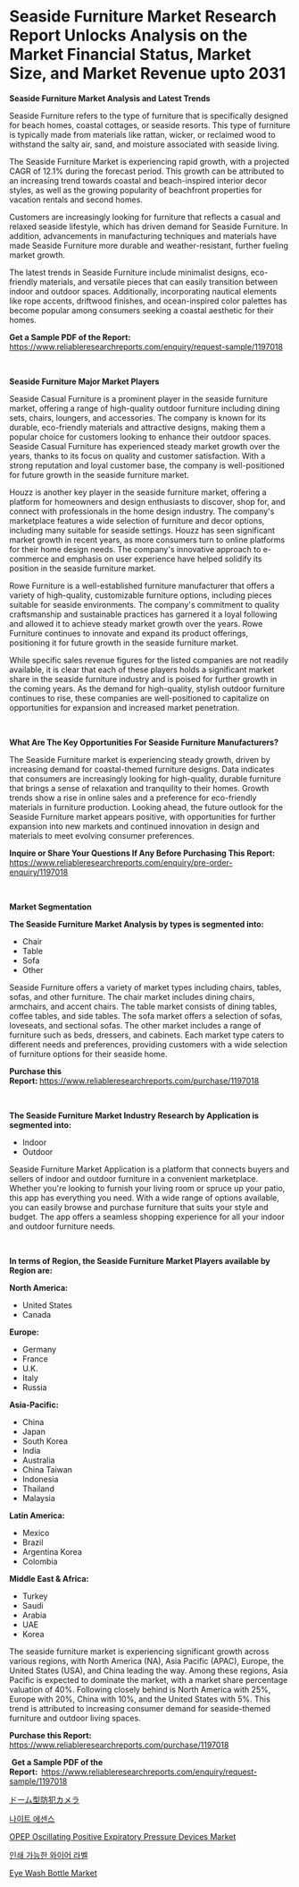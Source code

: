 <p><h1>Seaside Furniture Market Research Report Unlocks Analysis on the Market Financial Status, Market Size, and Market Revenue upto 2031</h1></p><p><strong>Seaside Furniture Market Analysis and Latest Trends</strong></p>
<p><p>Seaside Furniture refers to the type of furniture that is specifically designed for beach homes, coastal cottages, or seaside resorts. This type of furniture is typically made from materials like rattan, wicker, or reclaimed wood to withstand the salty air, sand, and moisture associated with seaside living.</p><p>The Seaside Furniture Market is experiencing rapid growth, with a projected CAGR of 12.1% during the forecast period. This growth can be attributed to an increasing trend towards coastal and beach-inspired interior decor styles, as well as the growing popularity of beachfront properties for vacation rentals and second homes.</p><p>Customers are increasingly looking for furniture that reflects a casual and relaxed seaside lifestyle, which has driven demand for Seaside Furniture. In addition, advancements in manufacturing techniques and materials have made Seaside Furniture more durable and weather-resistant, further fueling market growth.</p><p>The latest trends in Seaside Furniture include minimalist designs, eco-friendly materials, and versatile pieces that can easily transition between indoor and outdoor spaces. Additionally, incorporating nautical elements like rope accents, driftwood finishes, and ocean-inspired color palettes has become popular among consumers seeking a coastal aesthetic for their homes.</p></p>
<p><strong>Get a Sample PDF of the Report:&nbsp;</strong> <a href="https://www.reliableresearchreports.com/enquiry/request-sample/1197018">https://www.reliableresearchreports.com/enquiry/request-sample/1197018</a></p>
<p>&nbsp;</p>
<p><strong>Seaside Furniture Major Market Players</strong></p>
<p><p>Seaside Casual Furniture is a prominent player in the seaside furniture market, offering a range of high-quality outdoor furniture including dining sets, chairs, loungers, and accessories. The company is known for its durable, eco-friendly materials and attractive designs, making them a popular choice for customers looking to enhance their outdoor spaces. Seaside Casual Furniture has experienced steady market growth over the years, thanks to its focus on quality and customer satisfaction. With a strong reputation and loyal customer base, the company is well-positioned for future growth in the seaside furniture market.</p><p>Houzz is another key player in the seaside furniture market, offering a platform for homeowners and design enthusiasts to discover, shop for, and connect with professionals in the home design industry. The company's marketplace features a wide selection of furniture and decor options, including many suitable for seaside settings. Houzz has seen significant market growth in recent years, as more consumers turn to online platforms for their home design needs. The company's innovative approach to e-commerce and emphasis on user experience have helped solidify its position in the seaside furniture market.</p><p>Rowe Furniture is a well-established furniture manufacturer that offers a variety of high-quality, customizable furniture options, including pieces suitable for seaside environments. The company's commitment to quality craftsmanship and sustainable practices has garnered it a loyal following and allowed it to achieve steady market growth over the years. Rowe Furniture continues to innovate and expand its product offerings, positioning it for future growth in the seaside furniture market.</p><p>While specific sales revenue figures for the listed companies are not readily available, it is clear that each of these players holds a significant market share in the seaside furniture industry and is poised for further growth in the coming years. As the demand for high-quality, stylish outdoor furniture continues to rise, these companies are well-positioned to capitalize on opportunities for expansion and increased market penetration.</p></p>
<p>&nbsp;</p>
<p><strong>What Are The Key Opportunities For Seaside Furniture Manufacturers?</strong></p>
<p><p>The Seaside Furniture market is experiencing steady growth, driven by increasing demand for coastal-themed furniture designs. Data indicates that consumers are increasingly looking for high-quality, durable furniture that brings a sense of relaxation and tranquility to their homes. Growth trends show a rise in online sales and a preference for eco-friendly materials in furniture production. Looking ahead, the future outlook for the Seaside Furniture market appears positive, with opportunities for further expansion into new markets and continued innovation in design and materials to meet evolving consumer preferences.</p></p>
<p><strong>Inquire or Share Your Questions If Any Before Purchasing This Report:</strong> <a href="https://www.reliableresearchreports.com/enquiry/pre-order-enquiry/1197018">https://www.reliableresearchreports.com/enquiry/pre-order-enquiry/1197018</a></p>
<p>&nbsp;</p>
<p><strong>Market Segmentation</strong></p>
<p><strong>The Seaside Furniture Market Analysis by types is segmented into:</strong></p>
<p><ul><li>Chair</li><li>Table</li><li>Sofa</li><li>Other</li></ul></p>
<p><p>Seaside Furniture offers a variety of market types including chairs, tables, sofas, and other furniture. The chair market includes dining chairs, armchairs, and accent chairs. The table market consists of dining tables, coffee tables, and side tables. The sofa market offers a selection of sofas, loveseats, and sectional sofas. The other market includes a range of furniture such as beds, dressers, and cabinets. Each market type caters to different needs and preferences, providing customers with a wide selection of furniture options for their seaside home.</p></p>
<p><strong>Purchase this Report:&nbsp;</strong><a href="https://www.reliableresearchreports.com/purchase/1197018">https://www.reliableresearchreports.com/purchase/1197018</a></p>
<p>&nbsp;</p>
<p><strong>The Seaside Furniture Market Industry Research by Application is segmented into:</strong></p>
<p><ul><li>Indoor</li><li>Outdoor</li></ul></p>
<p><p>Seaside Furniture Market Application is a platform that connects buyers and sellers of indoor and outdoor furniture in a convenient marketplace. Whether you're looking to furnish your living room or spruce up your patio, this app has everything you need. With a wide range of options available, you can easily browse and purchase furniture that suits your style and budget. The app offers a seamless shopping experience for all your indoor and outdoor furniture needs.</p></p>
<p>&nbsp;</p>
<p><strong>In terms of Region, the Seaside Furniture Market Players available by Region are:</strong></p>
<p>
    <p> <strong> North America: </strong>
        <ul>
            <li>United States</li>
            <li>Canada</li>
        </ul>
        </p> 
    <p> <strong> Europe: </strong>
        <ul>
            <li>Germany</li>
            <li>France</li>
            <li>U.K.</li>
            <li>Italy</li>
            <li>Russia</li>
        </ul>
        </p> 
    <p> <strong> Asia-Pacific: </strong>
        <ul>
            <li>China</li>
            <li>Japan</li>
            <li>South Korea</li>
            <li>India</li>
            <li>Australia</li>
            <li>China Taiwan</li>
            <li>Indonesia</li>
            <li>Thailand</li>
            <li>Malaysia</li>
        </ul>
        </p> 
    <p> <strong> Latin America: </strong>
        <ul>
            <li>Mexico</li>
            <li>Brazil</li>
            <li>Argentina Korea</li>
            <li>Colombia</li>
        </ul>
        </p> 
    <p> <strong> Middle East & Africa: </strong>
        <ul>
            <li>Turkey</li>
            <li>Saudi</li>
            <li>Arabia</li>
            <li>UAE</li>
            <li>Korea</li>
        </ul>
    </p>
    </p>
<p><p>The seaside furniture market is experiencing significant growth across various regions, with North America (NA), Asia Pacific (APAC), Europe, the United States (USA), and China leading the way. Among these regions, Asia Pacific is expected to dominate the market, with a market share percentage valuation of 40%. Following closely behind is North America with 25%, Europe with 20%, China with 10%, and the United States with 5%. This trend is attributed to increasing consumer demand for seaside-themed furniture and outdoor living spaces.</p></p>
<p><strong>Purchase this Report: </strong><a href="https://www.reliableresearchreports.com/purchase/1197018">https://www.reliableresearchreports.com/purchase/1197018</a></p>
<p>&nbsp;<strong>Get a Sample PDF of the Report:&nbsp;&nbsp;</strong><a href="https://www.reliableresearchreports.com/enquiry/request-sample/1197018">https://www.reliableresearchreports.com/enquiry/request-sample/1197018</a></p>
<p><strong></strong></p>
<p><p><a href="https://medium.com/@lindakreitz2023/%E3%83%89%E3%83%BC%E3%83%A0%E3%82%BB%E3%82%AD%E3%83%A5%E3%83%AA%E3%83%86%E3%82%A3%E3%82%AB%E3%83%A1%E3%83%A9%E5%B8%82%E5%A0%B4%E3%81%AE%E6%B4%9E%E5%AF%9F-%E5%B8%82%E5%A0%B4%E5%8B%95%E5%90%91-%E6%88%90%E9%95%B7-2024%E5%B9%B4%E3%81%8B%E3%82%892031%E5%B9%B4%E3%81%BE%E3%81%A7%E3%81%AE%E4%BA%88%E6%B8%AC-b3d8cce3e2c0">ドーム型防犯カメラ</a></p><p><a href="https://medium.com/@costelcaramitru2022/%EB%B0%A4-%EA%B8%B0%EC%9A%B4-%EC%8B%9C%EC%9E%A5-%EA%B7%9C%EB%AA%A8-%EB%B0%8F-%EC%8B%9C%EC%9E%A5-%EB%8F%99%ED%96%A5-%EC%82%B0%EC%97%85-%EC%A0%84%EB%B0%98%EC%9D%84-%EC%99%84%EC%A0%84%ED%95%98%EA%B2%8C-%EC%9D%B4%ED%95%B4%ED%95%98%EB%8B%A4-2024%EB%85%84%EB%B6%80%ED%84%B0-2031%EB%85%84%EA%B9%8C%EC%A7%80-b5a628556715">나이트 에센스</a></p><p><a href="https://issuu.com/reportprime-2/docs/opep-oscillating-positive-expiratory-pressure-devi">OPEP Oscillating Positive Expiratory Pressure Devices Market</a></p><p><a href="https://medium.com/@arthuralety6767836754/%EC%9D%B8%EC%87%84-%EA%B0%80%EB%8A%A5%ED%95%9C-%EC%99%80%EC%9D%B4%EC%96%B4-%EB%9D%BC%EB%B2%A8-%EC%8B%9C%EC%9E%A5-2031%EB%85%84%EA%B9%8C%EC%A7%80%EC%9D%98-%ED%8A%B8%EB%A0%8C%EB%93%9C-%EC%98%88%EC%B8%A1-%EB%B0%8F-%EA%B2%BD%EC%9F%81-%EB%B6%84%EC%84%9D-7222403d5879">인쇄 가능한 와이어 라벨</a></p><p><a href="https://github.com/fiixsa/Market-Research-Report-List-1/blob/main/eye-wash-bottle-market.md">Eye Wash Bottle Market</a></p></p>